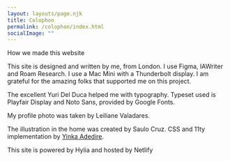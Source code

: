```yaml
---
layout: layouts/page.njk
title: Colophon
permalink: /colophon/index.html
socialImage: ""
---
```


How we made this website

This site is designed and written by me, from London. I use Figma, IAWriter and Roam Research. I use a Mac Mini with a Thunderbolt display. I am grateful for the amazing folks that supported me on this project.

The excellent Yuri Del Duca helped me with typography. Typeset used is Playfair Display and Noto Sans, provided by Google Fonts.

My profile photo was taken by Leiliane Valadares.

The illustration in the home was created by Saulo Cruz. CSS and 11ty implementation by [Yinka Adedire](https://twitter.com/yinkakun).

This site is powered by Hylia and hosted by Netlify
